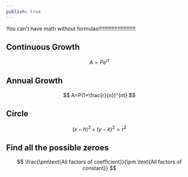 ```yaml
---
publish: true
---
```


You can't have math without formulas!!!!!!!!!!!!!!!!!!!!!!!!! 

## Continuous Growth
$$
A=Pe^{rt}
$$
## Annual Growth
$$
A=P(1+\frac{r}{n})^{nt}
$$
## Circle
$$
(x-h)^2+(y-k)^2=r^2
$$
## Find all the possible zeroes
$$
\frac{\pm\text{All factors of coefficient}}{\pm \text{All factors of constant}}
$$